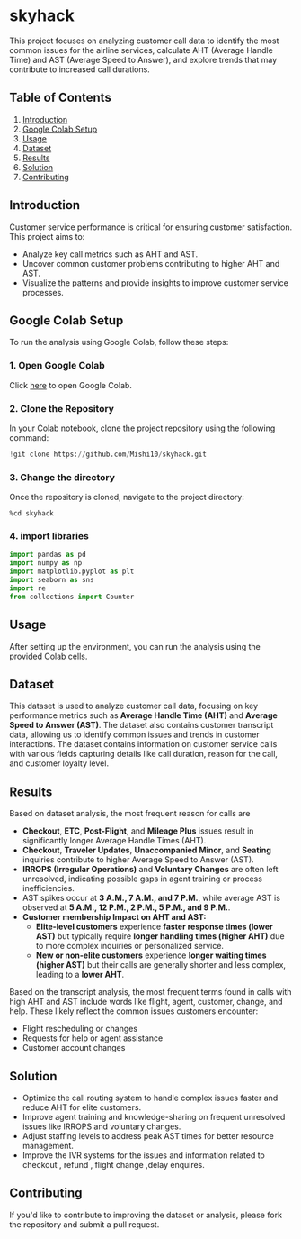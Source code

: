 # skyhack
This project focuses on analyzing customer call data to identify the most common issues for the airline services, calculate AHT (Average Handle Time) and AST (Average Speed to Answer), and explore trends that may contribute to increased call durations.

## Table of Contents
1. [Introduction](#introduction)
2. [Google Colab Setup](#google-colab-setup)
3. [Usage](#usage)
4. [Dataset](#dataset)
5. [Results](#results)
6. [Solution](#solution)
7. [Contributing](#contributing)
 

## Introduction

Customer service performance is critical for ensuring customer satisfaction. This project aims to:
- Analyze key call metrics such as AHT and AST.
- Uncover common customer problems contributing to higher AHT and AST.
- Visualize the patterns and provide insights to improve customer service processes.

## Google Colab Setup

To run the analysis using Google Colab, follow these steps:

### 1. Open Google Colab

Click [here](https://colab.research.google.com/) to open Google Colab.

### 2. Clone the Repository

In your Colab notebook, clone the project repository using the following command:

```python
!git clone https://github.com/Mishi10/skyhack.git
```
### 3. Change the directory
Once the repository is cloned, navigate to the project directory:
```
%cd skyhack
```
### 4. import libraries 
```python
import pandas as pd
import numpy as np
import matplotlib.pyplot as plt
import seaborn as sns
import re
from collections import Counter
```
## Usage
After setting up the environment, you can run the analysis using the provided Colab cells.

## Dataset
This dataset is used to analyze customer call data, focusing on key performance metrics such as **Average Handle Time (AHT)** and **Average Speed to Answer (AST)**. The dataset also contains customer transcript data, allowing us to identify common issues and trends in customer interactions.
The dataset contains information on customer service calls with various fields capturing details like call duration, reason for the call, and customer loyalty level.  
## Results
Based on dataset analysis, the most frequent reason for calls are
 - **Checkout**, **ETC**, **Post-Flight**, and **Mileage Plus** issues result in significantly longer Average Handle Times (AHT).
 - **Checkout**, **Traveler Updates**, **Unaccompanied Minor**, and **Seating** inquiries contribute to higher Average Speed to Answer (AST).
 - **IRROPS (Irregular Operations)** and **Voluntary Changes** are often left unresolved, indicating possible gaps in agent training or process inefficiencies.
 - AST spikes occur at **3 A.M., 7 A.M., and 7 P.M.**, while average AST is observed at **5 A.M., 12 P.M., 2 P.M., 5 P.M., and 9 P.M.**.
 - **Customer membership Impact on AHT and AST:**
     - **Elite-level customers** experience **faster response times (lower AST)** but typically require **longer handling times (higher AHT)** due to more complex inquiries or personalized service.
     - **New or non-elite customers** experience **longer waiting times (higher AST)** but their calls are generally shorter and less complex, leading to a **lower AHT**.

Based on the transcript analysis, the most frequent terms found in calls with high AHT and AST include words like flight, agent, customer, change, and help. These likely reflect the common issues customers encounter:

 - Flight rescheduling or changes
 - Requests for help or agent assistance
 - Customer account changes

## Solution
- Optimize the call routing system to handle complex issues faster and reduce AHT for elite customers.
- Improve agent training and knowledge-sharing on frequent unresolved issues like IRROPS and voluntary changes.
- Adjust staffing levels to address peak AST times for better resource management.
- Improve the IVR systems for the issues and information related to checkout , refund , flight change ,delay enquires.

## Contributing
If you'd like to contribute to improving the dataset or analysis, please fork the repository and submit a pull request.

 
